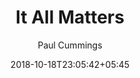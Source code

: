 ---
title: "It All Matters"
date: 2018-10-18T23:05:42+05:45
draft: false
author: 'Paul Cummings'
read_year: '2017'
book_ref_url: 'https://www.goodreads.com/book/show/34566019-it-all-matters'
recommendation: '2'
url: /bookshelf/it-all-matters/
---